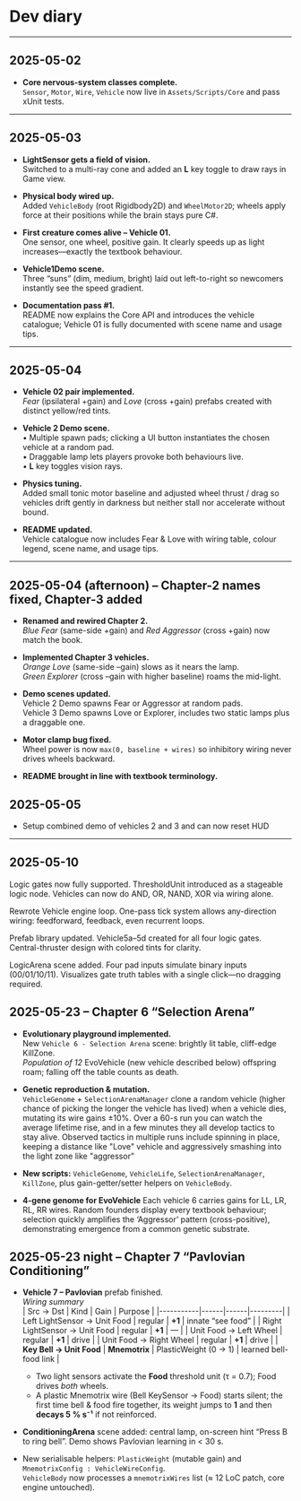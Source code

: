 # Dev diary

---

## 2025-05-02

- **Core nervous-system classes complete.**  
  `Sensor`, `Motor`, `Wire`, `Vehicle` now live in `Assets/Scripts/Core` and pass xUnit tests.

---

## 2025-05-03

- **LightSensor gets a field of vision.**  
  Switched to a multi-ray cone and added an **L** key toggle to draw rays in Game view.

- **Physical body wired up.**  
  Added `VehicleBody` (root Rigidbody2D) and `WheelMotor2D`; wheels apply force at their positions while the brain stays pure C#.

- **First creature comes alive – Vehicle 01.**  
  One sensor, one wheel, positive gain. It clearly speeds up as light increases—exactly the textbook behaviour.

- **Vehicle1Demo scene.**  
  Three “suns” (dim, medium, bright) laid out left-to-right so newcomers instantly see the speed gradient.

- **Documentation pass #1.**  
  README now explains the Core API and introduces the vehicle catalogue; Vehicle 01 is fully documented with scene name and usage tips.

---

## 2025-05-04

- **Vehicle 02 pair implemented.**  
  *Fear* (ipsilateral +gain) and *Love* (cross +gain) prefabs created with distinct yellow/red tints.

- **Vehicle 2 Demo scene.**  
  • Multiple spawn pads; clicking a UI button instantiates the chosen vehicle at a random pad.  
  • Draggable lamp lets players provoke both behaviours live.  
  • **L** key toggles vision rays.

- **Physics tuning.**  
  Added small tonic motor baseline and adjusted wheel thrust / drag so vehicles drift gently in darkness but neither stall nor accelerate without bound.

- **README updated.**  
  Vehicle catalogue now includes Fear & Love with wiring table, colour legend, scene name, and usage tips.

---

## 2025-05-04 (afternoon) – Chapter-2 names fixed, Chapter-3 added

* **Renamed and rewired Chapter 2.**  
  *Blue Fear* (same-side +gain) and *Red Aggressor* (cross +gain) now match the book.

* **Implemented Chapter 3 vehicles.**  
  *Orange Love* (same-side –gain) slows as it nears the lamp.  
  *Green Explorer* (cross –gain with higher baseline) roams the mid-light.

* **Demo scenes updated.**  
  Vehicle 2 Demo spawns Fear or Aggressor at random pads.  
  Vehicle 3 Demo spawns Love or Explorer, includes two static lamps plus a draggable one.

* **Motor clamp bug fixed.**  
  Wheel power is now `max(0, baseline + wires)` so inhibitory wiring never drives wheels backward.

* **README brought in line with textbook terminology.**

## 2025-05-05

* Setup combined demo of vehicles 2 and 3 and can now reset HUD

---

## 2025-05-10

Logic gates now fully supported.
ThresholdUnit introduced as a stageable logic node. Vehicles can now do AND, OR, NAND, XOR via wiring alone.

Rewrote Vehicle engine loop.
One-pass tick system allows any-direction wiring: feedforward, feedback, even recurrent loops.

Prefab library updated.
Vehicle5a–5d created for all four logic gates. Central-thruster design with colored tints for clarity.

LogicArena scene added.
Four pad inputs simulate binary inputs (00/01/10/11). Visualizes gate truth tables with a single click—no dragging required.

## 2025-05-23 – Chapter 6 “Selection Arena”

- **Evolutionary playground implemented.**  
  New `Vehicle 6 - Selection Arena` scene: brightly lit table, cliff-edge KillZone.  
  *Population of 12* EvoVehicle (new vehicle described below) offspring roam; falling off the table counts as death.

- **Genetic reproduction & mutation.**  
  `VehicleGenome` + `SelectionArenaManager` clone a random vehicle (higher chance of picking the longer the vehicle has lived) when a vehicle dies, mutating its wire gains ±10%. Over a 60-s run you can watch the average lifetime rise, and in a few minutes they all develop tactics to stay alive. Observed tactics in multiple runs include spinning in place, keeping a distance like "Love" vehicle and aggressively smashing into the light zone like "aggressor"

- **New scripts:** `VehicleGenome`, `VehicleLife`, `SelectionArenaManager`, `KillZone`, plus gain-getter/setter helpers on `VehicleBody`.

- **4-gene genome for EvoVehicle**  Each vehicle 6 carries gains for LL, LR, RL, RR wires.
  Random founders display every textbook behaviour; selection quickly amplifies the ‘Aggressor’ pattern
  (cross-positive), demonstrating emergence from a common genetic substrate.

## 2025-05-23 night – Chapter 7 “Pavlovian Conditioning”

- **Vehicle 7 – Pavlovian** prefab finished.  
  *Wiring summary*  
  | Src → Dst | Kind | Gain | Purpose |
  |-----------|------|------|---------|
  | Left LightSensor → Unit Food | regular | **+1** | innate “see food” |
  | Right LightSensor → Unit Food | regular | **+1** | — |
  | Unit Food → Left Wheel | regular | **+1** | drive |
  | Unit Food → Right Wheel | regular | **+1** | drive |
  | **Key Bell → Unit Food** | **Mnemotrix** | PlasticWeight (0 → 1) | learned bell-food link |

  - Two light sensors activate the **Food** threshold unit (τ = 0.7); Food drives *both* wheels.  
  - A plastic Mnemotrix wire (Bell KeySensor → Food) starts silent; the first time bell & food fire together, its weight jumps to **1** and then **decays 5 % s⁻¹** if not reinforced.

- **ConditioningArena** scene added: central lamp, on-screen hint “Press B to ring bell”.  Demo shows Pavlovian learning in < 30 s.

- New serialisable helpers: `PlasticWeight` (mutable gain) and `MnemotrixConfig : VehicleWireConfig`.  
  `VehicleBody` now processes a `mnemotrixWires` list (≈ 12 LoC patch, core engine untouched).
